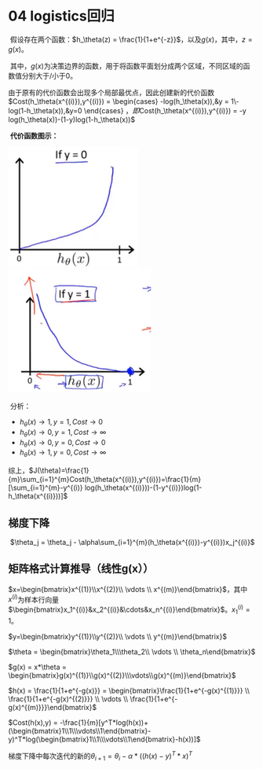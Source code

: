 # 04 logistics回归

​	假设存在两个函数：$h_\theta(z) = \frac{1}{1+e^{-z}}$，以及$g(x)$，其中，$z = g(x)$。

​	其中，$g(x)$为决策边界的函数，用于将函数平面划分成两个区域，不同区域的函数值分别大于/小于0。

​	由于原有的代价函数会出现多个局部最优点，因此创建新的代价函数$Cost(h_\theta(x^{(i)}),y^{(i)}) = \begin{cases} -log(h_\theta(x)),&y = 1\\-log(1-h_\theta(x)),&y=0 \end{cases} $，即$Cost(h_\theta(x^{(i)}),y^{(i)}) = -y log(h_\theta(x))-(1-y)log(1-h_\theta(x))$

​	**代价函数图示：**

<img src="./assets/image-20230902161616257.png" alt="image-20230902161616257" style="zoom: 50%;" /><img src="./assets/image-20230902161722741.png" alt="image-20230902161722741" style="zoom: 50%;" />

​	分析：

* $h_\theta(x)\rightarrow1,y=1,Cost\rightarrow0$
* $h_\theta(x)\rightarrow0,y=1,Cost\rightarrow\infty$
* $h_\theta(x)\rightarrow0,y=0,Cost\rightarrow0$
* $h_\theta(x)\rightarrow1,y=0,Cost\rightarrow\infty$

综上，$J(\theta)=\frac{1}{m}\sum_{i=1}^{m}Cost(h_\theta(x^{(i)}),y^{(i)})=\frac{1}{m}[\sum_{i=1}^{m}-y^{(i)} log(h_\theta(x^{(i)}))-(1-y^{(i)})log(1-h_\theta(x^{(i)}))]$

## 梯度下降

​	$\theta_j = \theta_j - \alpha\sum_{i=1}^{m}(h_\theta(x^{(i)})-y^{(i)})x_j^{(i)}$

## 矩阵格式计算推导（线性g(x））

$x=\begin{bmatrix}x^{(1)}\\x^{(2)}\\ \vdots \\ x^{(m)}\end{bmatrix}$，其中$x^{(i)}$为样本行向量$\begin{bmatrix}x_1^{(i)}&x_2^{(i)}&\cdots&x_n^{(i)}\end{bmatrix}$。$x_1^{(i)} = 1$。

$y=\begin{bmatrix}y^{(1)}\\y^{(2)}\\ \vdots \\ y^{(m)}\end{bmatrix}$

$\theta = \begin{bmatrix}\theta_1\\\theta_2\\ \vdots \\ \theta_n\end{bmatrix}$

$g(x) = x*\theta = \begin{bmatrix}g(x)^{(1)}\\g(x)^{(2)}\\\vdots\\g(x)^{(m)}\end{bmatrix}$

$h(x) = \frac{1}{1+e^{-g(x)}} = \begin{bmatrix}\frac{1}{1+e^{-g(x)^{(1)}}} \\ \frac{1}{1+e^{-g(x)^{(2)}}} \\ \vdots \\ \frac{1}{1+e^{-g(x)^{(m)}}}\end{bmatrix}$

$Cost(h(x),y) = -\frac{1}{m}[y^T*log(h(x))+(\begin{bmatrix}1\\1\\\vdots\\1\end{bmatrix}-y)^T*log(\begin{bmatrix}1\\1\\\vdots\\1\end{bmatrix}-h(x))]$

梯度下降中每次迭代的新的$\theta_{i+1}=\theta_i - \alpha*((h(x)-y)^T*x)^T$